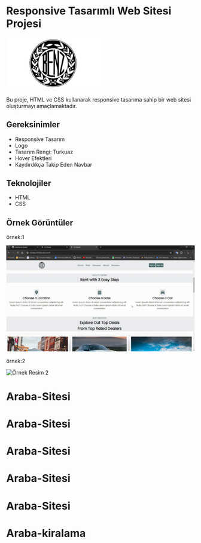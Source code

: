 # Responsive Tasarımlı Web Sitesi Projesi

<img src="images/jeep.png" alt="Resim Açıklaması" style="width: 50%; height: auto;">

Bu proje, HTML ve CSS kullanarak responsive tasarıma sahip bir web sitesi oluşturmayı amaçlamaktadır.

## Gereksinimler

- Responsive Tasarım
- Logo
- Tasarım Rengi: Turkuaz
- Hover Efektleri
- Kaydırdıkça Takip Eden Navbar

## Teknolojiler

- HTML
- CSS

## Örnek Görüntüler

örnek:1

![Örnek Resim 1](images/gif-1.gif)

örnek:2

![Örnek Resim 2](images/gif-2.gif)
# Araba-Sitesi
# Araba-Sitesi
# Araba-Sitesi
# Araba-Sitesi
# Araba-Sitesi
# Araba-kiralama
